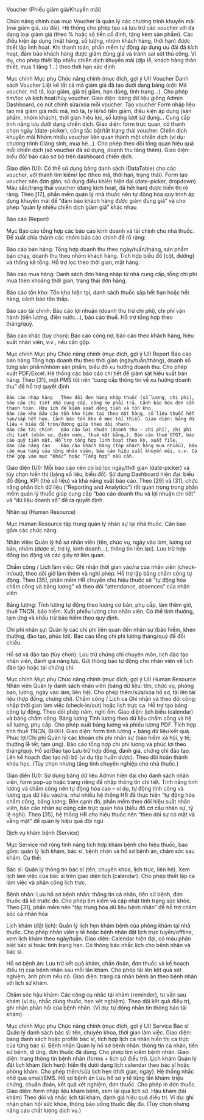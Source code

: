 Voucher (Phiếu giảm giá/Khuyến mãi)

Chức năng chính của mục Voucher là quản lý các chương trình khuyến mãi (mã giảm giá, ưu đãi). Hệ thống cho phép tạo và lưu trữ các voucher với đa dạng loại giảm giá (theo % hoặc số tiền cố định, tặng kèm sản phẩm). Các điều kiện áp dụng (mặt hàng, số lượng, nhóm khách hàng, thời hạn) được thiết lập linh hoạt. Khi thanh toán, phần mềm tự động áp dụng ưu đãi đã kích hoạt, đảm bảo khách hàng được giảm đúng giá và tránh sai sót thủ công. Ví dụ, cho phép thiết lập nhiều chiến dịch khuyến mãi (dịp lễ, khách hàng thân thiết, mua 1 tặng 1…) theo thời hạn xác định

Mục chính	Mục phụ	Chức năng chính (mục đích, gợi ý UI)
Voucher	Danh sách Voucher	Liệt kê tất cả mã giảm giá đã tạo dưới dạng bảng (cột: Mã voucher, mô tả, loại giảm, giá trị giảm, hạn dùng, tình trạng…). Cho phép tìm/lọc và kích hoạt/hủy voucher. Giao diện: bảng dữ liệu giống Admin Dashboard, có nút chỉnh sửa/xóa mỗi voucher.
	Tạo voucher	Form nhập liệu tạo mã giảm giá mới: mã, mô tả, tỷ lệ/số tiền giảm, điều kiện áp dụng (sản phẩm, nhóm khách), thời gian hiệu lực, số lượng lượt sử dụng… Cung cấp tính năng lưu dưới dạng chiến dịch. Giao diện: form trực quan, có thanh chọn ngày (date-picker), công tắc bật/tắt trạng thái voucher.
	Chiến dịch khuyến mãi	Nhóm nhiều voucher liên quan thành một chiến dịch (ví dụ: chương trình Giáng sinh, mua hè…). Cho phép theo dõi tổng quan hiệu quả mỗi chiến dịch (số voucher đã sử dụng, doanh thu tăng thêm). Giao diện: biểu đồ/ báo cáo sơ bộ trên dashboard chiến dịch.

Giao diện (UI): Có thể sử dụng bảng danh sách (DataTable) cho các voucher, với thanh tìm kiếm/ lọc (theo mã, thời hạn, trạng thái). Form tạo voucher nên đơn giản, sử dụng điều khiển hiện đại (date-picker, dropdown). Màu sắc/trạng thái voucher (đang kích hoạt, đã hết hạn) được hiển thị rõ ràng. Theo [17], phần mềm quản lý nhà thuốc nên tự động hóa quy trình áp dụng khuyến mãi để “đảm bảo khách hàng được giảm đúng giá”
 và cho phép “quản lý nhiều chiến dịch giảm giá” khác nhau


Báo cáo (Report)

Mục Báo cáo tổng hợp các báo cáo kinh doanh và tài chính cho nhà thuốc. Đề xuất chia thành các nhóm báo cáo chính để rõ ràng:

Báo cáo bán hàng: Tổng hợp doanh thu theo ngày/tuần/tháng, sản phẩm bán chạy, doanh thu theo nhóm khách hàng. Tích hợp biểu đồ (cột, đường) và thống kê tổng. Hỗ trợ lọc theo thời gian, mặt hàng.

Báo cáo mua hàng: Danh sách đơn hàng nhập từ nhà cung cấp, tổng chi phí mua theo khoảng thời gian, trạng thái đơn hàng.

Báo cáo tồn kho: Tồn kho hiện tại, danh sách thuốc sắp hết hạn hoặc hết hàng, cảnh báo tồn thấp.

Báo cáo tài chính: Báo cáo lợi nhuận (doanh thu trừ chi phí), chi phí vận hành (tiền lương, điện nước…), báo cáo thuế. Hỗ trợ tổng hợp theo tháng/quý.

Báo cáo khác (tuỳ chọn): Báo cáo công nợ, báo cáo theo khách hàng, hiệu suất nhân viên, v.v., nếu cần gộp.

Mục chính	Mục phụ	Chức năng chính (mục đích, gợi ý UI)
Report	Báo cáo bán hàng	Tổng hợp doanh thu theo thời gian (ngày/tuần/tháng), doanh số từng sản phẩm/nhóm sản phẩm, biểu đồ xu hướng doanh thu. Cho phép xuất PDF/Excel. Hệ thống các báo cáo chi tiết để giám sát hiệu suất bán hàng. Theo [31], một PMS tốt nên “cung cấp thông tin về xu hướng doanh thu” để hỗ trợ quyết định

	Báo cáo nhập hàng	Theo dõi đơn hàng nhập thuốc (số lượng, chi phí), báo cáo chi tiết nhà cung cấp, công nợ phải trả. Cảnh báo hóa đơn cần thanh toán. Hữu ích để kiểm soát dòng tiền và tồn kho.
	Báo cáo kho	Báo cáo tồn kho hiện tại theo mặt hàng, số liệu thuốc hết hạn/sắp hết hạn. Cảnh báo tồn kho ở mức tối thiểu. Giao diện: bảng dữ liệu + biểu đồ tròn/đường giúp theo dõi nhanh.
	Báo cáo tài chính	Báo cáo lợi nhuận (doanh thu – chi phí), chi phí chi tiết (nhân sự, điện nước, thuê mặt bằng…). Báo cáo thuế GTGT, báo cáo quỹ tiền mặt. Hỗ trợ tổng hợp linh hoạt theo kỳ, xuất file.
	Báo cáo nâng cao	Báo cáo khách hàng (top khách hàng mua nhiều), báo cáo mua hàng của từng nhân viên, báo cáo hiệu suất khuyến mãi, v.v. Có thể gộp vào mục “Khác” hoặc “Tổng hợp” nếu cần.

Giao diện (UI): Mỗi báo cáo nên có bộ lọc ngày/thời gian (date-picker) và tùy chọn hiển thị (bảng số liệu, biểu đồ). Sử dụng Dashboard hiện đại: biểu đồ động, KPI (thẻ số liệu) và khả năng xuất báo cáo. Theo [29] và [31], chức năng phân tích dữ liệu (“Reporting and Analytics”) rất quan trọng trong phần mềm quản lý thuốc giúp cung cấp “báo cáo doanh thu và lợi nhuận chi tiết” và “dữ liệu doanh số” để ra quyết định.

Nhân sự (Human Resource)

Mục Human Resource tập trung quản lý nhân sự tại nhà thuốc. Cần bao gồm các chức năng:

Nhân viên: Quản lý hồ sơ nhân viên (tên, chức vụ, ngày vào làm, lương cơ bản, nhóm (dược sĩ, trợ lý, kinh doanh…), thông tin liên lạc). Lưu trữ hợp đồng lao động và các giấy tờ liên quan.

Chấm công / Lịch làm việc: Ghi nhận thời gian vào/ra của nhân viên (check-in/out), theo dõi giờ làm thêm và nghỉ phép. Hỗ trợ lập bảng chấm công tự động. Theo [35], phần mềm HR chuyên cho hiệu thuốc sẽ “tự động hóa chấm công và bảng lương” và theo dõi “attendance, absences” của nhân viên


Bảng lương: Tính lương tự động theo lương cơ bản, phụ cấp, làm thêm giờ, thuế TNCN, bảo hiểm. Xuất phiếu lương cho nhân viên. Có thể tính thưởng, tạm ứng và khấu trừ bảo hiểm theo quy định.

Chi phí nhân sự: Quản lý các chi phí liên quan đến nhân sự (bảo hiểm, khen thưởng, đào tạo, phúc lợi). Báo cáo tổng chi phí lương tháng/quý để đối chiếu.

Hồ sơ và đào tạo (tùy chọn): Lưu trữ chứng chỉ chuyên môn, lịch đào tạo nhân viên, đánh giá năng lực. Gửi thông báo tự động cho nhân viên về lịch đào tạo hoặc tái chứng chỉ.

Mục chính	Mục phụ	Chức năng chính (mục đích, gợi ý UI)
Human Resource	Nhân viên	Quản lý danh sách nhân viên (bảng dữ liệu: tên, chức vụ, phòng ban, lương, ngày vào làm, liên hệ). Cho phép thêm/sửa/xóa hồ sơ, tải lên tài liệu (hợp đồng, chứng chỉ).
	Chấm công / Lịch ca	Ghi nhận và theo dõi công: nhập thời gian làm việc (check-in/out) hoặc lịch trực ca. Hỗ trợ tạo bảng công tự động. Theo dõi phép năm, nghỉ ốm. Giao diện: lịch biểu (calendar) và bảng chấm công.
	Bảng lương	Tính lương theo dữ liệu chấm công và hệ số lương, phụ cấp. Cho phép xuất bảng lương và phiếu lương PDF. Tích hợp tính thuế TNCN, BHXH. Giao diện: form tính lương + bảng dữ liệu kết quả.
	Phúc lợi/Chi phí	Quản lý các khoản chi phí nhân sự (bảo hiểm xã hội, y tế; thưởng lễ tết; tạm ứng). Báo cáo tổng hợp chi phí lương và phúc lợi theo tháng/quý.
	Hồ sơ/Đào tạo	Lưu trữ hợp đồng, đánh giá, chứng chỉ đào tạo. Lên kế hoạch đào tạo nội bộ (ví dụ tập huấn dược). Theo dõi hoàn thành khóa học. (Tùy chọn nhưng tăng tính chuyên nghiệp cho nhà thuốc.)

Giao diện (UI): Sử dụng bảng dữ liệu Admin hiện đại cho danh sách nhân viên, form pop-up hoặc trang riêng để nhập thông tin chi tiết. Tính năng tính lương và chấm công nên tự động hóa cao – ví dụ, tự động tính công và lương qua dữ liệu vào/ra, như nhiều hệ thống HR đã thực hiện “tự động hóa chấm công, bảng lương. Bên cạnh đó, phần mềm theo dõi hiệu suất nhân viên, báo cáo nhân sự cũng cần trực quan hóa (biểu đồ cơ cấu nhân sự, tỷ lệ nghỉ). Theo [35], hệ thống HR cho hiệu thuốc nên “theo dõi sự có mặt và vắng mặt” để quản lý hiệu quả đội ngũ


Dịch vụ khám bệnh (Service)

Mục Service mở rộng tính năng tích hợp khám bệnh cho hiệu thuốc, bao gồm: quản lý lịch khám, bác sĩ, bệnh nhân và hồ sơ bệnh án, chăm sóc sau khám. Cụ thể:

Bác sĩ: Quản lý thông tin bác sĩ (tên, chuyên khoa, lịch trực, liên hệ). Xem lịch làm việc của bác sĩ trên giao diện lịch (calendar). Cho phép thiết lập ca làm việc và phân công lịch trực.

Bệnh nhân: Lưu hồ sơ bệnh nhân: thông tin cá nhân, tiền sử bệnh, đơn thuốc đã kê trước đó. Cho phép tìm kiếm và cập nhật tình trạng sức khỏe. Theo [31], phần mềm nên “tập trung hóa dữ liệu bệnh nhân” để hỗ trợ chăm sóc cá nhân hóa

Lịch khám (đặt lịch): Quản lý lịch hẹn khám bệnh của phòng khám tại nhà thuốc. Cho phép nhân viên y tế hoặc bệnh nhân đặt lịch trực tuyến/offline, xem lịch khám theo ngày/tuần. Giao diện: Calendar hiện đại, có màu phân biệt bác sĩ hoặc tình trạng hẹn. Có thông báo nhắc lịch cho bệnh nhân và bác sĩ.

Hồ sơ bệnh án: Lưu trữ kết quả khám, chẩn đoán, đơn thuốc và kế hoạch điều trị của bệnh nhân sau mỗi lần khám. Cho phép tải lên kết quả xét nghiệm, ảnh phim nếu có. Giao diện: trang cá nhân bệnh án theo bệnh nhân với lịch sử khám.

Chăm sóc hậu khám: Các công cụ nhắc tái khám (reminder), tư vấn sau khám (ví dụ, nhắc dùng thuốc, hẹn xét nghiệm). Theo dõi kết quả điều trị, ghi nhận phản hồi của bệnh nhân. (Ví dụ: tự động nhắn tin thông báo tái khám).

Mục chính	Mục phụ	Chức năng chính (mục đích, gợi ý UI)
Service	Bác sĩ	Quản lý danh sách bác sĩ: tên, chuyên khoa, thời gian làm việc. Giao diện: bảng danh sách hoặc profile bác sĩ, tích hợp lịch cá nhân hiển thị ca trực của từng bác sĩ.
	Bệnh nhân	Quản lý hồ sơ bệnh nhân: thông tin cá nhân, tiền sử bệnh, dị ứng, đơn thuốc đã dùng. Cho phép tìm kiếm bệnh nhân. Giao diện: trang thông tin bệnh nhân (forms + lịch sử điều trị).
	Lịch khám	Quản lý đặt lịch khám (lịch hẹn): hiển thị dưới dạng lịch calendar theo bác sĩ hoặc phòng khám. Cho phép thêm/sửa lịch hẹn (thời gian, ngày). Hệ thống nhắc nhở qua email/SMS.
	Hồ sơ bệnh án	Lưu hồ sơ y tế từng lần khám: triệu chứng, chuẩn đoán, kết quả xét nghiệm, đơn thuốc. Cho phép in đơn thuốc. Giao diện: form nhập liệu khám bệnh, xem lại qua lịch sử.
	Hậu khám (tái khám)	Theo dõi và nhắc lịch tái khám, đánh giá hiệu quả điều trị. Ví dụ: ghi nhận phản hồi sức khỏe, thông báo uống thuốc đầy đủ. (Tùy chọn nhưng nâng cao chất lượng dịch vụ.)